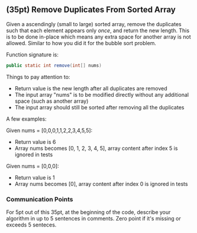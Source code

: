 ## (35pt) Remove Duplicates From Sorted Array

Given a ascendingly (small to large) sorted array, remove the duplicates such that each element appears only *once*, and return the new length. This is to be done in-place which means any extra space for another array is not allowed. Similar to how you did it for the bubble sort problem.

Function signature is:

```java
public static int remove(int[] nums)
```

Things to pay attention to:

- Return value is the new length after all duplicates are removed
- The input array "nums" is to be modified directly without any additional space (such as another array)
- The input array should still be sorted after removing all the duplicates

A few examples: 

Given nums = [0,0,0,1,1,2,2,3,4,5,5]:

- Return value is 6
- Array nums becomes [0, 1, 2, 3, 4, 5], array content after index 5 is ignored in tests

Given nums = [0,0,0]:

- Return value is 1
- Array nums becomes [0], array content after index 0 is ignored in tests

### Communication Points

For 5pt out of this 35pt, at the beginning of the code, describe your algorithm in up to 5 sentences in comments. Zero point if it's missing or exceeds 5 senteces. 

